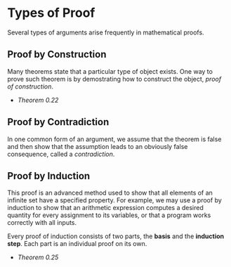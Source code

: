 # Types of Proof

Several types of arguments arise frequently in mathematical proofs.

## Proof by Construction

Many theorems state that a particular type of object exists. One way to prove
such theorem is by demostrating how to construct the object, *proof of construction*.

* *Theorem 0.22*

## Proof by Contradiction

In one common form of an argument, we assume that the theorem is false and then
show that the assumption leads to an obviously false consequence, called a *contradiction*.

## Proof by Induction

This proof is an advanced method used to show that all elements of an infinite set
have a specified property. For example, we may use a proof by induction to show that
an arithmetic expression computes a desired quantity for every assignment to its
variables, or that a program works correctly with all inputs.

Every proof of induction consists of two parts, the **basis** and the **induction step**.
Each part is an individual proof on its own.

* *Theorem 0.25*
